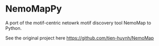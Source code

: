 # NemoMapPy
A port of the motif-centric netowrk motif discovery tool NemoMap to Python.

See the original project here https://github.com/tien-huynh/NemoMap
